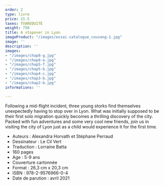 ```yaml
---
order: 2
type: livre
price: 21.5
taxes: TVAREDUITE
weight: 750
title: A stopover in Lyon
imageProduct: "/images/essai-catalogue_couvang-1.jpg"
image: ''
description: ''
images:
- "/images/chap8-g.jpg"
- "/images/chap8-e.jpg"
- "/images/chap5-f.jpg"
- "/images/chap5-b.jpg"
- "/images/chap4-c.jpg"
- "/images/chap3-b.jpg"
- "/images/chap2-b.jpg"
informations: ''

---
```

Following a mid-flight incident, three young storks find themselves unexpectedly having to stop over in Lyon. What was initially supposed to be their first solo migration quickly becomes a thrilling discovery of the city. Packed with fun adventures and some very cool new friends, join us in visiting the city of Lyon just as a child would experience it for the first time.

* Auteurs : Alexandra Horvath et Stéphane Perraud
* Dessinateur : Le Cil Vert
* Traduction : Lorraine Batta
* 160 pages
* Age : 5-9 ans
* Couverture cartonnée
* Format : 26,3 cm x 20,3 cm
* ISBN : 978-2-9576966-0-4
* Date de parution : avril 2021